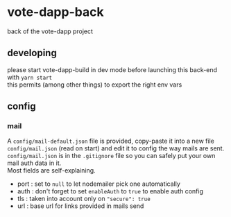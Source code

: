 # vote-dapp-back
back of the vote-dapp project

## developing
please start vote-dapp-build in dev mode before launching
this back-end with `yarn start`  
this permits (among other things) to export the right env vars

## config
### mail
A `config/mail-default.json` file is provided, copy-paste it into a new file 
`config/mail.json` (read on start) and edit it to config the way mails are 
sent. `config/mail.json` is in the `.gitignore` file so you can safely put your 
own mail auth data in it.  
Most fields are self-explaining.
- port : set to `null` to let nodemailer pick one automatically
- auth : don't forget to set `enableAuth` to `true` to enable auth config
- tls : taken into account only on `"secure": true`
- url : base url for links provided in mails send